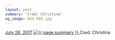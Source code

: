 ```yaml
---
layout: post
summary: 'Cred: Christina'
og_image: 664-960.jpg
---
```


<p>
  <time>
    <a href="/664">July 28, 2017</a>
  </time>
  <a href="/664">
    <img src="{{ site.assets_url }}/664-480.jpg" srcset="{{ site.assets_url }}/664-240.jpg 240w, {{ site.assets_url }}/664-480.jpg 480w, {{ site.assets_url }}/664-720.jpg 720w, {{ site.assets_url }}/664-960.jpg 960w" sizes="(min-width: 700px) 50vw, calc(100vw - 2rem)" alt="{{ page.summary }}" />
  </a>
  <span>Cred: Christina</span>
</p>
